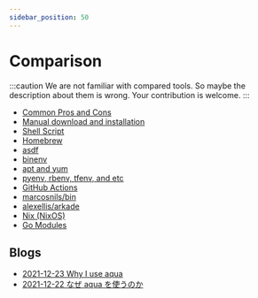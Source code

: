 ```yaml
---
sidebar_position: 50
---
```


# Comparison

:::caution
We are not familiar with compared tools.
So maybe the description about them is wrong.
Your contribution is welcome.
:::

* [Common Pros and Cons](common.md)
* [Manual download and installation](manual.md)
* [Shell Script](shell-script.md)
* [Homebrew](homebrew.md)
* [asdf](asdf.md)
* [binenv](binenv.md)
* [apt and yum](apt-yum.md)
* [pyenv, rbenv, tfenv, and etc](pyenv-rbenv-tfenv.md)
* [GitHub Actions](github-actions.md)
* [marcosnils/bin](marcosnils-bin.md)
* [alexellis/arkade](arkade.md)
* [Nix (NixOS)](nixos.md)
* [Go Modules](go-modules.md)

## Blogs

* [2021-12-23 Why I use aqua](https://dev.to/suzukishunsuke/why-i-use-aqua-230)
* [2021-12-22 なぜ aqua を使うのか](https://zenn.dev/shunsuke_suzuki/articles/why-should-you-use-aqua)
